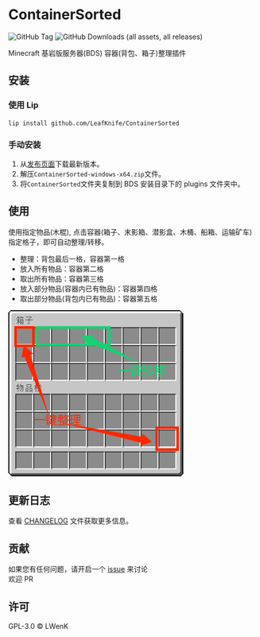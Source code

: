# ContainerSorted

![GitHub Tag](https://img.shields.io/github/v/tag/LeafKnife/ContainerSorted?include_prereleases&style=for-the-badge)
![GitHub Downloads (all assets, all releases)](https://img.shields.io/github/downloads/LeafKnife/ContainerSorted/total?style=for-the-badge)

Minecraft 基岩版服务器(BDS) 容器(背包、箱子)整理插件

## 安装

### 使用 Lip

```sh
lip install github.com/LeafKnife/ContainerSorted
```

### 手动安装

1. 从[发布页面](https://github.com/LeafKnife/ContainerSorted/releases)下载最新版本。
2. 解压`ContainerSorted-windows-x64.zip`文件。
3. 将`ContainerSorted`文件夹复制到 BDS 安装目录下的 plugins 文件夹中。

## 使用

使用指定物品(木棍), 点击容器(箱子、末影箱、潜影盒、木桶、船箱、运输矿车)指定格子，即可自动整理/转移。

- 整理：背包最后一格，容器第一格
- 放入所有物品：容器第二格
- 取出所有物品：容器第三格
- 放入部分物品(容器内已有物品)：容器第四格
- 取出部分物品(背包内已有物品)：容器第五格


![alt text](Chest_GUI_Simplified.png)


## 更新日志

查看 [CHANGELOG](CHANGELOG.md) 文件获取更多信息。

## 贡献

如果您有任何问题，请开启一个 [issue](https://github.com/LeafKnife/ContainerSorted/issues) 来讨论  
欢迎 PR

## 许可

GPL-3.0 © LWenK
